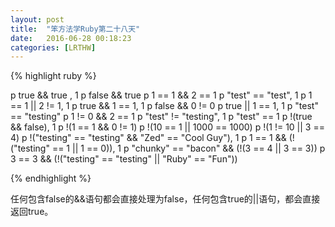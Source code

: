 ```yaml
---
layout: post
title:  "笨方法学Ruby第二十八天"
date:   2016-06-28 00:18:23
categories: [LRTHW]
---
```


{% highlight ruby %}

p true && true , 1
p false && true
p 1 == 1 && 2 == 1
p "test" ==  "test", 1
p 1 == 1 || 2 != 1, 1
p true && 1 == 1, 1
p false && 0 != 0
p true || 1 == 1, 1
p "test" == "testing"
p 1 != 0 && 2 == 1
p "test" != "testing", 1
p "test" == 1
p !(true && false), 1
p !(1 == 1 && 0 != 1)
p !(10 == 1 || 1000 == 1000)
p !(1 != 10 || 3 == 4)
p !("testing" == "testing" && "Zed" == "Cool Guy"), 1
p 1 == 1 && (!("testing" == 1 || 1 == 0)), 1
p "chunky" == "bacon" && (!(3 == 4 || 3 == 3))
p 3 == 3 && (!("testing" == "testing" || "Ruby" == "Fun"))

{% endhighlight %}

任何包含false的&&语句都会直接处理为false，任何包含true的||语句，都会直接返回true。

